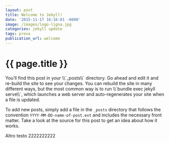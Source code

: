 ```yaml
---
layout: post
title: Welcome to Jekyll!
date: '2015-11-17 16:16:01 -0600'
image: /images/logo-ligna.jpg
categories: jekyll update
tags: prova
publication_url: welcome
---
```

<h1>{{ page.title }}</h1>
You’ll find this post in your \\`_posts\\` directory. Go ahead and edit it and re-build the site to see your changes. You can rebuild the site in many different ways, but the most common way is to run \\`bundle exec jekyll serve\\`, which launches a web server and auto-regenerates your site when a file is updated.

To add new posts, simply add a file in the `_posts` directory that follows the convention `YYYY-MM-DD-name-of-post.ext` and includes the necessary front matter. Take a look at the source for this post to get an idea about how it works.

Altro testo 2222222222
